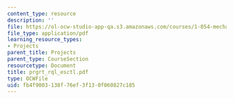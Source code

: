 ```yaml
---
content_type: resource
description: ''
file: https://ol-ocw-studio-app-qa.s3.amazonaws.com/courses/1-054-mechanics-and-design-of-concrete-structures-spring-2004/fb4f9003138f76ef3f130f060827c185_prgrt_rql_esctl.pdf
file_type: application/pdf
learning_resource_types:
- Projects
parent_title: Projects
parent_type: CourseSection
resourcetype: Document
title: prgrt_rql_esctl.pdf
type: OCWFile
uid: fb4f9003-138f-76ef-3f13-0f060827c185
---
```

